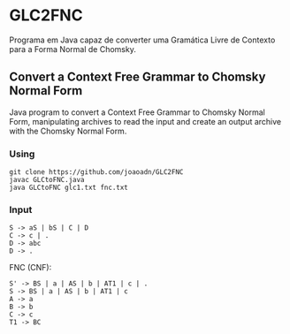 # GLC2FNC

Programa em Java capaz de converter uma Gramática Livre de Contexto para a Forma Normal de Chomsky.

## Convert a Context Free Grammar to Chomsky Normal Form

Java program to convert a Context Free Grammar to Chomsky Normal Form, manipulating archives to read the input and create an output archive with the Chomsky Normal Form.


### Using

```
git clone https://github.com/joaoadn/GLC2FNC
javac GLCtoFNC.java
java GLCtoFNC glc1.txt fnc.txt
```

### Input

```
S -> aS | bS | C | D
C -> c | .
D -> abc
D -> .

```

FNC (CNF):

```
S' -> BS | a | AS | b | AT1 | c | .
S -> BS | a | AS | b | AT1 | c
A -> a
B -> b
C -> c
T1 -> BC

```


